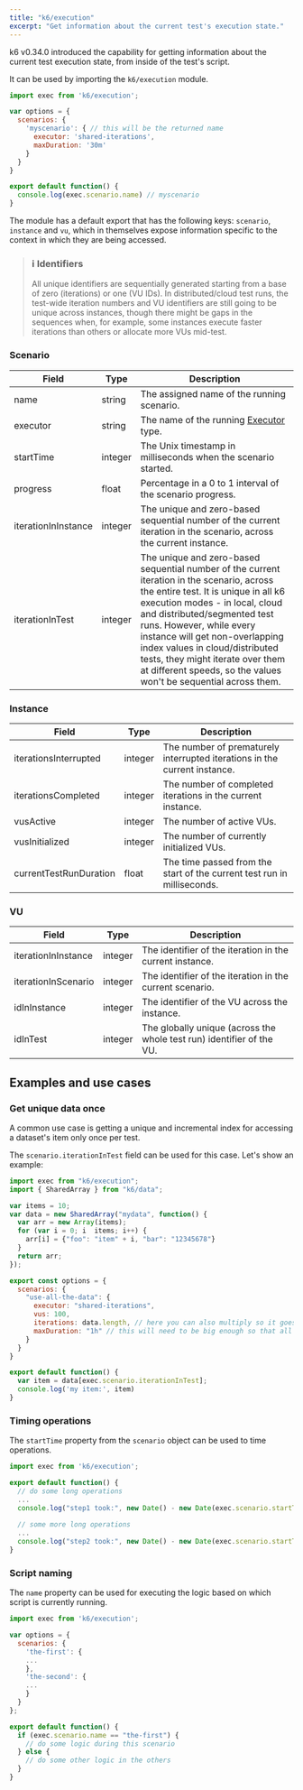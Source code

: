 ```yaml
---
title: "k6/execution"
excerpt: "Get information about the current test's execution state."
---
```


k6 v0.34.0 introduced the capability for getting information about the current test execution state, from inside of the test's script.

It can be used by importing the `k6/execution` module.

<div class="code-group" data-props='{"labels": [], "lineNumbers": [true]}'>

```javascript
import exec from 'k6/execution';

var options = {
  scenarios: {
    'myscenario': { // this will be the returned name
      executor: 'shared-iterations',
      maxDuration: '30m'
    }
  }
}

export default function() {
  console.log(exec.scenario.name) // myscenario 
}
```

</div>

The module has a default export that has the following keys: `scenario`, `instance` and `vu`, which in themselves expose information specific to the context in which they are being accessed.

> ### ℹ️ Identifiers
>
> All unique identifiers are sequentially generated starting from a base of zero (iterations) or one (VU IDs). In distributed/cloud test runs, the test-wide iteration numbers and VU identifiers are still going to be unique across instances, though there might be gaps in the sequences when, for example, some instances execute faster iterations than others or allocate more VUs mid-test.

### Scenario
| Field               | Type    | Description                                                              |
|---------------------|---------|--------------------------------------------------------------------------|
| name                | string  | The assigned name of the running scenario.                                |
| executor            | string  | The name of the running [Executor](https://k6.io/docs/using-k6/scenarios/#executors) type.                                                |
| startTime           | integer | The Unix timestamp in milliseconds when the scenario started.                                                                           |
| progress            | float   | Percentage in a 0 to 1 interval of the scenario progress.                    |
| iterationInInstance | integer | The unique and zero-based sequential number of the current iteration in the scenario, across the current instance. |
| iterationInTest     | integer | The unique and zero-based sequential number of the current iteration in the scenario, across the entire test. It is unique in all k6 execution modes - in local, cloud and distributed/segmented test runs. However, while every instance will get non-overlapping index values in cloud/distributed tests, they might iterate over them at different speeds, so the values won't be sequential across them. |

### Instance
| Field               | Type    | Description                                                              |
|---------------------|---------|--------------------------------------------------------------------------|
| iterationsInterrupted                | integer  | The number of prematurely interrupted iterations in the current instance. |
| iterationsCompleted     | integer | The number of completed iterations in the current instance.  |
| vusActive            | integer  | The number of active VUs.                                                |
| vusInitialized           | integer | The number of currently initialized VUs.                                                                           |
| currentTestRunDuration            | float   | The time passed from the start of the current test run in milliseconds.                    |

### VU
| Field               | Type    | Description                                                              |
|---------------------|---------|--------------------------------------------------------------------------|
| iterationInInstance | integer | The identifier of the iteration in the current instance.                                                                 |
| iterationInScenario | integer | The identifier of the iteration in the current scenario.                  |
| idInInstance        | integer | The identifier of the VU across the instance.                            |
| idInTest            | integer | The globally unique (across the whole test run) identifier of the VU.                                  |

## Examples and use cases
### Get unique data once
A common use case is getting a unique and incremental index for accessing a dataset's item only once per test.

The `scenario.iterationInTest` field can be used for this case. Let's show an example:

<div class="code-group" data-props='{"labels": [], "lineNumbers": [true]}'>

```javascript
import exec from "k6/execution";
import { SharedArray } from "k6/data";

var items = 10;
var data = new SharedArray("mydata", function() {
  var arr = new Array(items);
  for (var i = 0; i  items; i++) {
    arr[i] = {"foo": "item" + i, "bar": "12345678"}
  }
  return arr;
});

export const options = {
  scenarios: {
    "use-all-the-data": {
      executor: "shared-iterations",
      vus: 100,
      iterations: data.length, // here you can also multiply so it goes through it multiple times
      maxDuration: "1h" // this will need to be big enough so that all the iterations can happen if that is what is wanted
    }
  }
}

export default function() {
  var item = data[exec.scenario.iterationInTest];
  console.log('my item:', item)
}
```

</div>

### Timing operations
The `startTime` property from the `scenario` object can be used to time operations.

<div class="code-group" data-props='{"labels": [], "lineNumbers": [true]}'>

```javascript
import exec from 'k6/execution';

export default function() {
  // do some long operations
  ...	
  console.log("step1 took:", new Date() - new Date(exec.scenario.startTime))
	
  // some more long operations
  ...
  console.log("step2 took:", new Date() - new Date(exec.scenario.startTime))
}
```

</div>

### Script naming
The `name` property can be used for executing the logic based on which script is currently running.

<div class="code-group" data-props='{"labels": [], "lineNumbers": [true]}'>

```javascript
import exec from 'k6/execution';

var options = {
  scenarios: {
    'the-first': {
	...
    },
    'the-second': {
	...
    }
  }
};

export default function() {
  if (exec.scenario.name == "the-first") {
    // do some logic during this scenario
  } else {
    // do some other logic in the others
  }
}
```

</div>
